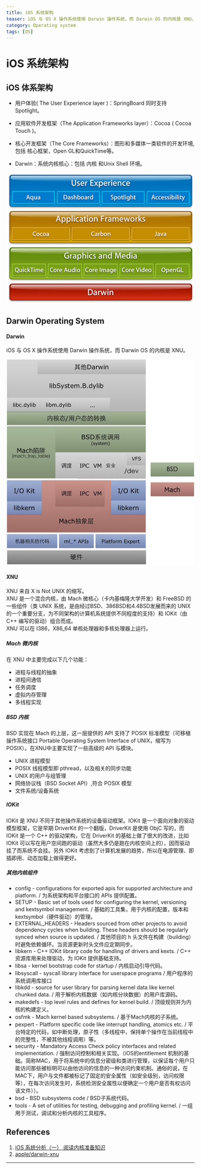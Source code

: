 ```yaml
---
title: iOS 系统架构
teaser: iOS 与 OS X 操作系统使用 Darwin 操作系统，而 Darwin OS 的内核是 XNU。
category: Operating system
tags: [OS]
---
```


# iOS 系统架构

## iOS 体系架构

* 用户体验( The User Experience layer )：SpringBoard 同时支持 Spotlight。

* 应用软件开发框架（The Application Frameworks layer）：Cocoa ( Cocoa Touch )。

* 核心开发框架（The Core Frameworks）：图形和多媒体一类软件的开发环境,包括 核心框架，Open GL和QuickTime等。

* Darwin：系统内核核心：包括 内核 和Unix Shell 环境。

![iOS_ar_layer](https://raw.githubusercontent.com/Nikolilol/xPictures/master/iOS_System%20architecture/iOS_ar_layer.jpg)

## Darwin Operating System

#### Darwin
iOS 与 OS X 操作系统使用 Darwin 操作系统，而 Darwin OS 的内核是 XNU。

![iOS_Darwin](https://raw.githubusercontent.com/Nikolilol/xPictures/master/iOS_System%20architecture/iOS_Darwin.jpg)

#### XNU
XNU 来自 X is Not UNIX 的缩写。</br>
XNU 是一个混合内核，由 Mach 微核心（卡内基梅隆大学开发）和 FreeBSD 的一些组件（类 UNIX 系统，是由经过BSD、386BSD和4.4BSD发展而来的 UNIX 的一个重要分支，为不同架构的计算机系统提供不同程度的支持）和 IOKit（由 C++ 编写的驱动）组合而成。</br>
XNU 可以在 I386，X86_64 单核处理器和多核处理器上运行。

##### Mach 微内核
在 XNU 中主要完成以下几个功能：

* 进程与线程的抽象
* 进程间通信
* 任务调度
* 虚拟内存管理
* 多线程实现

##### BSD 内核
BSD 实现在 Mach 的上层，这一层提供的 API 支持了 POSIX 标准模型（可移植操作系统接口 Portable Operating System Interface of UNIX，缩写为 POSIX）。在XNU中主要实现了一些高级的 API 与模块。

* UNIX 进程模型
* POSIX 线程模型即 pthread，以及相关的同步功能
* UNIX 的用户与组管理
* 网络协议栈（BSD Socket API）,符合 POSIX 模型
* 文件系统/设备系统

##### IOKit
IOKit 是 XNU 不同于其他操作系统的设备驱动框架。IOKit 是一个面向对象的驱动模型框架，它是早期 DriverKit 的一个翻版，DriverKit 是使用 ObjC 写的，而 IOKit 是一个 C++ 的驱动架构，它在 DriverKit 的基础上做了很大的改进，比如 IOKit 可以写在用户空间跑的驱动（虽然大多仍是跑在内核空间上的），因而驱动挂了而系统不会挂。另外 IOKit 考虑到了计算机发展的趋势，所以在电源管理、即插即用、动态加载上做得更好。

##### 其他内核组件

* config - configurations for exported apis for supported architecture and platform. / 为系统架构和平台接口的 APIs 提供配置。
* SETUP - Basic set of tools used for configuring the kernel, versioning and kextsymbol management. / 基础的工具集，用于内核的配置，版本和 kextsymbol（硬件驱动）的管理。
* EXTERNAL_HEADERS - Headers sourced from other projects to avoid dependency cycles when building. These headers should be regularly synced when source is updated. / 其他项目的 h 头文件在构建（building）时避免依赖循环。当资源更新时头文件应定期同步。
* libkern - C++ IOKit library code for handling of drivers and kexts. / C++ 资源库用来处理驱动，为 IOKit 提供基础支持。
* libsa - kernel bootstrap code for startup / 内核启动引导代码。
* libsyscall - syscall library interface for userspace programs / 用户程序的系统调用库接口
* libkdd - source for user library for parsing kernel data like kernel chunked data. / 用于解析内核数据（如内核分块数据）的用户库源码。
* makedefs - top level rules and defines for kernel build. / 顶级规则并为内核的构建定义。
* osfmk - Mach kernel based subsystems. / 基于Mach内核的子系统。
* pexpert - Platform specific code like interrupt handling, atomics etc. / 平台特定的代码，如中断处理，原子性（多线程中，保持单个操作在当前线程中的完整性，不被其他线程调用）等。
* security - Mandatory Access Check policy interfaces and related implementation. / 强制访问控制和相关实现。（iOS的entitlement 机制的基础。简称MAC，用于将系统中的信息分密级和类进行管理，以保证每个用户只能访问那些被标明可以由他访问的信息的一种访问约束机制。通俗的说，在MAC下，用户与文件都被标记了固定的安全属性（如安全级别，访问权限等），在每次访问发生时，系统检测安全属性以便确定一个用户是否有权访问该文件））。
* bsd - BSD subsystems code / BSD子系统代码。 
* tools - A set of utilities for testing, debugging and profiling kernel. / 一组用于测试，调试和分析内核的工具程序。



References
---
1. [iOS 系统分析（一） 阅读内核准备知识](http://blog.tingyun.com/web/article/detail/1134)
2. [apple/darwin-xnu](https://github.com/apple/darwin-xnu)

---





























